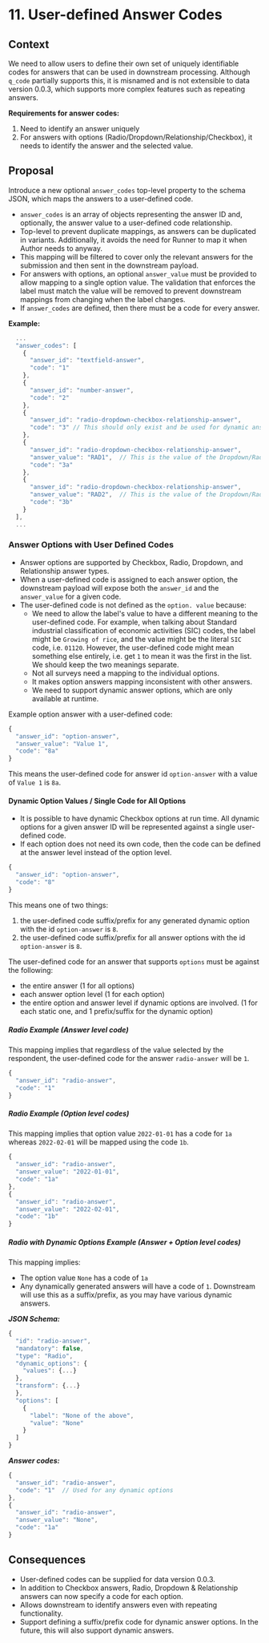 # 11. User-defined Answer Codes

## Context

We need to allow users to define their own set of uniquely identifiable codes for answers that can be used in downstream processing.
Although `q_code` partially supports this, it is misnamed and is not extensible to data version 0.0.3, which supports more complex features such as repeating answers.

**Requirements for answer codes:**

1. Need to identify an answer uniquely
2. For answers with options (Radio/Dropdown/Relationship/Checkbox), it needs to identify the answer and the selected value.

## Proposal

Introduce a new optional `answer_codes` top-level property to the schema JSON, which maps the answers to a user-defined code.

  - `answer_codes` is an array of objects representing the answer ID and, optionally, the answer value to a user-defined code relationship.
  - Top-level to prevent duplicate mappings, as answers can be duplicated in variants. Additionally, it avoids the need for Runner to map it when Author needs to anyway.
  - This mapping will be filtered to cover only the relevant answers for the submission and then sent in the downstream payload.
  - For answers with options, an optional `answer_value` must be provided to allow mapping to a single option value. The validation that enforces the label must match the value will be removed to prevent downstream mappings from changing when the label changes.
  - If `answer_codes` are defined, then there must be a code for every answer.

**Example:**

```js
  ...
  "answer_codes": [
    {
      "answer_id": "textfield-answer",
      "code": "1"
    },
    {
      "answer_id": "number-answer",
      "code": "2"
    },
    {
      "answer_id": "radio-dropdown-checkbox-relationship-answer",
      "code": "3" // This should only exist and be used for dynamic answers or when codes for each option aren't given.
    },
    {
      "answer_id": "radio-dropdown-checkbox-relationship-answer",
      "answer_value": "RAD1",  // This is the value of the Dropdown/Radio/Checkbox/Relationship, not the label.
      "code": "3a"
    },
    {
      "answer_id": "radio-dropdown-checkbox-relationship-answer",
      "answer_value": "RAD2",  // This is the value of the Dropdown/Radio/Checkbox/Relationship, not the label.
      "code": "3b"
    }
  ],
  ...
```

### Answer Options with User Defined Codes

- Answer options are supported by Checkbox, Radio, Dropdown, and Relationship answer types.
- When a user-defined code is assigned to each answer option, the downstream payload will expose both the `answer_id` and the `answer_value` for a given code.
- The user-defined code is not defined as the `option. value` because:
    - We need to allow the label's value to have a different meaning to the user-defined code. For example, when talking about Standard industrial classification of economic activities (SIC) codes, the label might be `Growing of rice`, and the value might be the literal `SIC` code, i.e. `01120`. However, the user-defined code might mean something else entirely, i.e. get `1` to mean it was the first in the list. We should keep the two meanings separate.
    - Not all surveys need a mapping to the individual options.
    - It makes option answers mapping inconsistent with other answers.
    - We need to support dynamic answer options, which are only available at runtime.

Example option answer with a user-defined code:

```js
{
  "answer_id": "option-answer", 
  "answer_value": "Value 1",
  "code": "8a"
}
```

This means the user-defined code for answer id `option-answer` with a value of `Value 1` is `8a`.

#### Dynamic Option Values / Single Code for All Options

- It is possible to have dynamic Checkbox options at run time. All dynamic options for a given answer ID will be represented against a single user-defined code.
- If each option does not need its own code, then the code can be defined at the answer level instead of the option level.

```js
{
  "answer_id": "option-answer",
  "code": "8"
}
```

This means one of two things:
1. the user-defined code suffix/prefix for any generated dynamic option with the id `option-answer` is `8`.
2. the user-defined code suffix/prefix for all answer options with the id `option-answer` is `8`.

The user-defined code for an answer that supports `options` must be against the following:
- the entire answer (1 for all options)
- each answer option level (1 for each option)
- the entire option and answer level if dynamic options are involved. (1 for each static one, and 1 prefix/suffix for the dynamic option)

##### Radio Example (Answer level code)

This mapping implies that regardless of the value selected by the respondent, the user-defined code for the answer `radio-answer` will be `1`.

```js
{
  "answer_id": "radio-answer",
  "code": "1"
}
```

##### Radio Example (Option level codes)

This mapping implies that option value `2022-01-01` has a code for `1a` whereas `2022-02-01` will be mapped using the code `1b`.

```js
{
  "answer_id": "radio-answer",
  "answer_value": "2022-01-01",
  "code": "1a"
},
{
  "answer_id": "radio-answer",
  "answer_value": "2022-02-01",
  "code": "1b"
}
```

##### Radio with Dynamic Options Example (Answer + Option level codes)

This mapping implies:
- The option value `None` has a code of `1a`
- Any dynamically generated answers will have a code of `1`. Downstream will use this as a suffix/prefix, as you may have various dynamic answers.

_**JSON Schema:**_

```js
{
  "id": "radio-answer",
  "mandatory": false,
  "type": "Radio",
  "dynamic_options": {
    "values": {...}
  },
  "transform": {...}
  },
  "options": [
    {
      "label": "None of the above",
      "value": "None"
    }
  ]
}
```

_**Answer codes:**_

```js
{
  "answer_id": "radio-answer",
  "code": "1"  // Used for any dynamic options
},
{
  "answer_id": "radio-answer",
  "answer_value": "None",
  "code": "1a"
}
```

## Consequences

- User-defined codes can be supplied for data version 0.0.3.
- In addition to Checkbox answers, Radio, Dropdown & Relationship answers can now specify a code for each option.
- Allows downstream to identify answers even with repeating functionality.
- Support defining a suffix/prefix code for dynamic answer options. In the future, this will also support dynamic answers.
